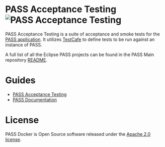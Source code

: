 # PASS Acceptance Testing ![PASS Acceptance Testing](https://github.com/eclipse-pass/pass-acceptance-testing/actions/workflows/release.yml)

PASS Acceptance Testing is a suite of acceptance and smoke tests for the [PASS application](https://github.com/eclipse-pass).
It utilizes [TestCafe](https://testcafe.io/) to define tests to be run against an instance of PASS.

A full list of all the Eclipse PASS projects can be found in the PASS Main repository [README](https://github.com/eclipse-pass/main).

# Guides

* [PASS Acceptance Testing](https://docs.eclipse-pass.org/developer-documentation/pass-acceptance-testing)
* [PASS Documentation](https://docs.eclipse-pass.org/)

# License

PASS Docker is Open Source software released under the [Apache 2.0 license](LICENSE).